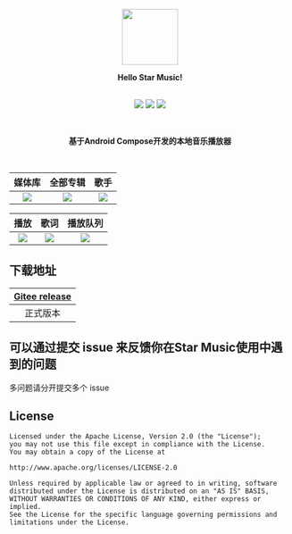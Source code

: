 <p align="center"><img width="100" src="https://gitee.com/ZXHHYJ/mandysa_music/raw/master/app/src/main/ic_launcher-playstore.png"/></p>

<p align="center">
    <strong>Hello Star Music!</strong>
    <br>
    <br>

[//]: # (    <a href="https://gitee.com/ZXHHYJ/mandysa_music/wikis">Wiki</a>)
</p>

<p align="center">
<img src="https://img.shields.io/badge/language-kotlin-orange.svg"/>
<img src="https://img.shields.io/badge/license-Apache-blue"/>
<a href="https://gitee.com/ZXHHYJ/star_music/commits/master"><img src="https://img.shields.io/badge/updates-%E6%9B%B4%E6%96%B0%E6%97%A5%E5%BF%97-brightgreen"/></a>
</p>

<br>
<p align="center"><strong>基于Android Compose开发的本地音乐播放器</strong></p>
<br>

|                       媒体库                       |                         全部专辑                         |                      歌手                      |
| :----------------------------------------------------------: | :----------------------------------------------------------: | :----------------------------------------------------------: |
| ![](https://gitee.com/ZXHHYJ/star_music/raw/master/screenshot/%E5%AA%92%E4%BD%93%E5%BA%93.jpg) | ![](https://gitee.com/ZXHHYJ/star_music/raw/master/screenshot/%E4%B8%93%E8%BE%91%E9%A1%B5.jpg) | ![](https://gitee.com/ZXHHYJ/star_music/raw/master/screenshot/%E6%AD%8C%E6%89%8B%E4%BF%A1%E6%81%AF%E9%A1%B5.jpg) |



|                       播放                       |                         歌词                         |                      播放队列                      |
| :----------------------------------------------------------: | :----------------------------------------------------------: | :----------------------------------------------------------: |
| ![](https://gitee.com/ZXHHYJ/star_music/raw/master/screenshot/%E6%92%AD%E6%94%BE%E9%A1%B5.jpg) | ![](https://gitee.com/ZXHHYJ/star_music/raw/master/screenshot/%E6%AD%8C%E8%AF%8D%E9%A1%B5.jpg) | ![](https://gitee.com/ZXHHYJ/star_music/raw/master/screenshot/%E6%92%AD%E6%94%BE%E9%98%9F%E5%88%97.jpg) |



## 下载地址

|  [Gitee release](https://gitee.com/ZXHHYJ/star_music/releases/) |
|:--:|
| 正式版本 |

## 可以通过提交 issue 来反馈你在Star Music使用中遇到的问题

多问题请分开提交多个 issue

## License

```
Licensed under the Apache License, Version 2.0 (the "License");
you may not use this file except in compliance with the License.
You may obtain a copy of the License at

http://www.apache.org/licenses/LICENSE-2.0

Unless required by applicable law or agreed to in writing, software
distributed under the License is distributed on an "AS IS" BASIS,
WITHOUT WARRANTIES OR CONDITIONS OF ANY KIND, either express or implied.
See the License for the specific language governing permissions and
limitations under the License.
```
